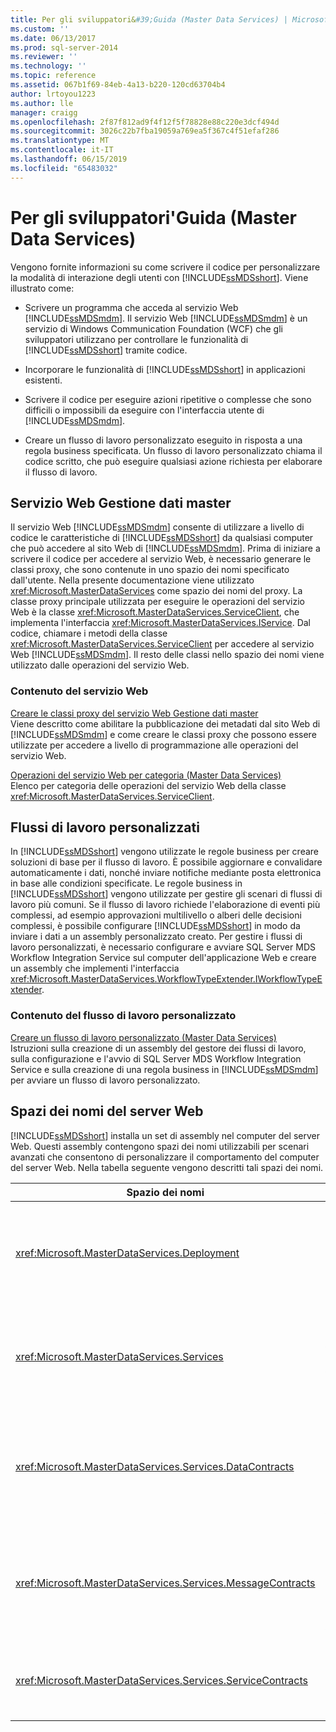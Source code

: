 ```yaml
---
title: Per gli sviluppatori&#39;Guida (Master Data Services) | Microsoft Docs
ms.custom: ''
ms.date: 06/13/2017
ms.prod: sql-server-2014
ms.reviewer: ''
ms.technology: ''
ms.topic: reference
ms.assetid: 067b1f69-84eb-4a13-b220-120cd63704b4
author: lrtoyou1223
ms.author: lle
manager: craigg
ms.openlocfilehash: 2f87f812ad9f4f12f5f78828e88c220e3dcf494d
ms.sourcegitcommit: 3026c22b7fba19059a769ea5f367c4f51efaf286
ms.translationtype: MT
ms.contentlocale: it-IT
ms.lasthandoff: 06/15/2019
ms.locfileid: "65483032"
---
```

# <a name="developer39s-guide-master-data-services"></a>Per gli sviluppatori&#39;Guida (Master Data Services)
  Vengono fornite informazioni su come scrivere il codice per personalizzare la modalità di interazione degli utenti con [!INCLUDE[ssMDSshort](../../includes/ssmdsshort-md.md)]. Viene illustrato come:  
  
-   Scrivere un programma che acceda al servizio Web [!INCLUDE[ssMDSmdm](../../includes/ssmdsmdm-md.md)]. Il servizio Web [!INCLUDE[ssMDSmdm](../../includes/ssmdsmdm-md.md)] è un servizio di Windows Communication Foundation (WCF) che gli sviluppatori utilizzano per controllare le funzionalità di [!INCLUDE[ssMDSshort](../../includes/ssmdsshort-md.md)] tramite codice.  
  
-   Incorporare le funzionalità di [!INCLUDE[ssMDSshort](../../includes/ssmdsshort-md.md)] in applicazioni esistenti.  
  
-   Scrivere il codice per eseguire azioni ripetitive o complesse che sono difficili o impossibili da eseguire con l'interfaccia utente di [!INCLUDE[ssMDSmdm](../../includes/ssmdsmdm-md.md)].  
  
-   Creare un flusso di lavoro personalizzato eseguito in risposta a una regola business specificata. Un flusso di lavoro personalizzato chiama il codice scritto, che può eseguire qualsiasi azione richiesta per elaborare il flusso di lavoro.  
  
## <a name="master-data-manager-web-service"></a>Servizio Web Gestione dati master  
 Il servizio Web [!INCLUDE[ssMDSmdm](../../includes/ssmdsmdm-md.md)] consente di utilizzare a livello di codice le caratteristiche di [!INCLUDE[ssMDSshort](../../includes/ssmdsshort-md.md)] da qualsiasi computer che può accedere al sito Web di [!INCLUDE[ssMDSmdm](../../includes/ssmdsmdm-md.md)]. Prima di iniziare a scrivere il codice per accedere al servizio Web, è necessario generare le classi proxy, che sono contenute in uno spazio dei nomi specificato dall'utente. Nella presente documentazione viene utilizzato <xref:Microsoft.MasterDataServices> come spazio dei nomi del proxy. La classe proxy principale utilizzata per eseguire le operazioni del servizio Web è la classe <xref:Microsoft.MasterDataServices.ServiceClient>, che implementa l'interfaccia <xref:Microsoft.MasterDataServices.IService>. Dal codice, chiamare i metodi della classe <xref:Microsoft.MasterDataServices.ServiceClient> per accedere al servizio Web [!INCLUDE[ssMDSmdm](../../includes/ssmdsmdm-md.md)]. Il resto delle classi nello spazio dei nomi viene utilizzato dalle operazioni del servizio Web.  
  
### <a name="web-service-content"></a>Contenuto del servizio Web  
 [Creare le classi proxy del servizio Web Gestione dati master](create-master-data-manager-web-service-proxy-classes.md)  
 Viene descritto come abilitare la pubblicazione dei metadati dal sito Web di [!INCLUDE[ssMDSmdm](../../includes/ssmdsmdm-md.md)] e come creare le classi proxy che possono essere utilizzate per accedere a livello di programmazione alle operazioni del servizio Web.  
  
 [Operazioni del servizio Web per categoria &#40;Master Data Services&#41;](categorized-web-service-operations-master-data-services.md)  
 Elenco per categoria delle operazioni del servizio Web della classe <xref:Microsoft.MasterDataServices.ServiceClient>.  
  
## <a name="custom-workflows"></a>Flussi di lavoro personalizzati  
 In [!INCLUDE[ssMDSshort](../../includes/ssmdsshort-md.md)] vengono utilizzate le regole business per creare soluzioni di base per il flusso di lavoro. È possibile aggiornare e convalidare automaticamente i dati, nonché inviare notifiche mediante posta elettronica in base alle condizioni specificate. Le regole business in [!INCLUDE[ssMDSshort](../../includes/ssmdsshort-md.md)] vengono utilizzate per gestire gli scenari di flussi di lavoro più comuni. Se il flusso di lavoro richiede l'elaborazione di eventi più complessi, ad esempio approvazioni multilivello o alberi delle decisioni complessi, è possibile configurare [!INCLUDE[ssMDSshort](../../includes/ssmdsshort-md.md)] in modo da inviare i dati a un assembly personalizzato creato. Per gestire i flussi di lavoro personalizzati, è necessario configurare e avviare SQL Server MDS Workflow Integration Service sul computer dell'applicazione Web e creare un assembly che implementi l'interfaccia <xref:Microsoft.MasterDataServices.WorkflowTypeExtender.IWorkflowTypeExtender>.  
  
### <a name="custom-workflow-content"></a>Contenuto del flusso di lavoro personalizzato  
 [Creare un flusso di lavoro personalizzato &#40;Master Data Services&#41;](create-a-custom-workflow-master-data-services.md)  
 Istruzioni sulla creazione di un assembly del gestore dei flussi di lavoro, sulla configurazione e l'avvio di SQL Server MDS Workflow Integration Service e sulla creazione di una regola business in [!INCLUDE[ssMDSmdm](../../includes/ssmdsmdm-md.md)] per avviare un flusso di lavoro personalizzato.  
  
## <a name="web-server-namespaces"></a>Spazi dei nomi del server Web  
 [!INCLUDE[ssMDSshort](../../includes/ssmdsshort-md.md)] installa un set di assembly nel computer del server Web. Questi assembly contengono spazi dei nomi utilizzabili per scenari avanzati che consentono di personalizzare il comportamento del computer del server Web. Nella tabella seguente vengono descritti tali spazi dei nomi.  
  
|Spazio dei nomi|Descrizione|  
|---------------|-----------------|  
|<xref:Microsoft.MasterDataServices.Deployment>|Contiene classi utilizzabili per creare un pacchetto di distribuzione da un modello e distribuire un pacchetto in un database [!INCLUDE[ssMDSshort](../../includes/ssmdsshort-md.md)].|  
|<xref:Microsoft.MasterDataServices.Services>|Contiene una classe che riceve ed elabora operazioni del servizio Web eseguite sul computer del server Web tramite l'applicazione Web [!INCLUDE[ssMDSmdm](../../includes/ssmdsmdm-md.md)].|  
|<xref:Microsoft.MasterDataServices.Services.DataContracts>|Contiene classi che definiscono le modalità di passaggio dei dati dal computer client attraverso l'applicazione Web [!INCLUDE[ssMDSmdm](../../includes/ssmdsmdm-md.md)] al computer del server Web.|  
|<xref:Microsoft.MasterDataServices.Services.MessageContracts>|Contiene classi che definiscono le modalità di passaggio di richieste e risposte dal computer client attraverso l'applicazione Web [!INCLUDE[ssMDSmdm](../../includes/ssmdsmdm-md.md)] al computer del server Web.|  
|<xref:Microsoft.MasterDataServices.Services.ServiceContracts>|Contiene l'interfaccia che definisce le operazioni che possono essere chiamate tramite il servizio Web [!INCLUDE[ssMDSmdm](../../includes/ssmdsmdm-md.md)].|  
  
  

